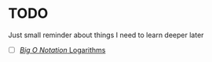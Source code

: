 # TODO

Just small reminder about things I need to learn deeper later

- [ ] [_Big O Notation_ Logarithms](https://www.udemy.com/course/js-algorithms-and-data-structures-masterclass/learn/lecture/8344068#overview)
